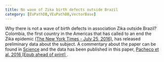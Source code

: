 ```yaml
---
title: No wave of Zika birth defects outside Brazil
category: [EuPathDB,VEuPathDB,VectorBase]
---
```

Why there is not a wave of birth defects in association Zika outside Brazil? Colombia, the first country in the Americas that has called to an end the Zika epidemic <a href="http://www.nytimes.com/2016/07/26/world/americas/colombia-zika-epidemic-end.html?rref=collection/timestopic/Colombia&action=click&contentCollection=world&region=stream&module=stream_unit&version=latest&contentPlacement=2&pgtype=collection&_r=1">(The New York Times - July 25, 2016)</a>, has released preliminary data about the subject. A commentary about the paper can be found in <a href="http://www.sciencemag.org/news/2016/06/no-wave-zika-birth-defects-colombia-yet?utm_content=bufferb4c7a&utm_medium=social&utm_source=facebook.com&utm_campaign=buffer">Science</a> and the data has been published in this paper, <a href="http://www.ncbi.nlm.nih.gov/pubmed/27305043">Pacheco et al. 2016 [Epub ahead of print] </a><link>.

